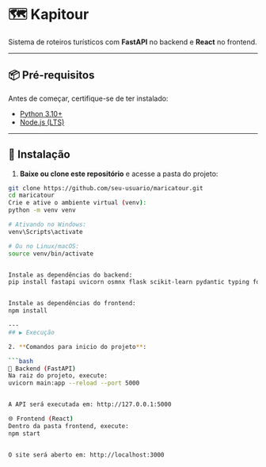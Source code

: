 # 🗺️ Kapitour

Sistema de roteiros turísticos com **FastAPI** no backend e **React** no frontend.

---

## 📦 Pré-requisitos

Antes de começar, certifique-se de ter instalado:

- [Python 3.10+](https://www.python.org/downloads/)
- [Node.js (LTS)](https://nodejs.org/)

---

## 🔧 Instalação

1. **Baixe ou clone este repositório** e acesse a pasta do projeto:

```bash
git clone https://github.com/seu-usuario/maricatour.git
cd maricatour
Crie e ative o ambiente virtual (venv):
python -m venv venv

# Ativando no Windows:
venv\Scripts\activate

# Ou no Linux/macOS:
source venv/bin/activate


Instale as dependências do backend:
pip install fastapi uvicorn osmnx flask scikit-learn pydantic typing folium networkx 


Instale as dependências do frontend:
npm install

---
## ▶️ Execução

2. **Comandos para inicio do projeto**:

```bash
🧠 Backend (FastAPI)
Na raiz do projeto, execute:
uvicorn main:app --reload --port 5000


A API será executada em: http://127.0.0.1:5000

🌐 Frontend (React)
Dentro da pasta frontend, execute:
npm start


O site será aberto em: http://localhost:3000

